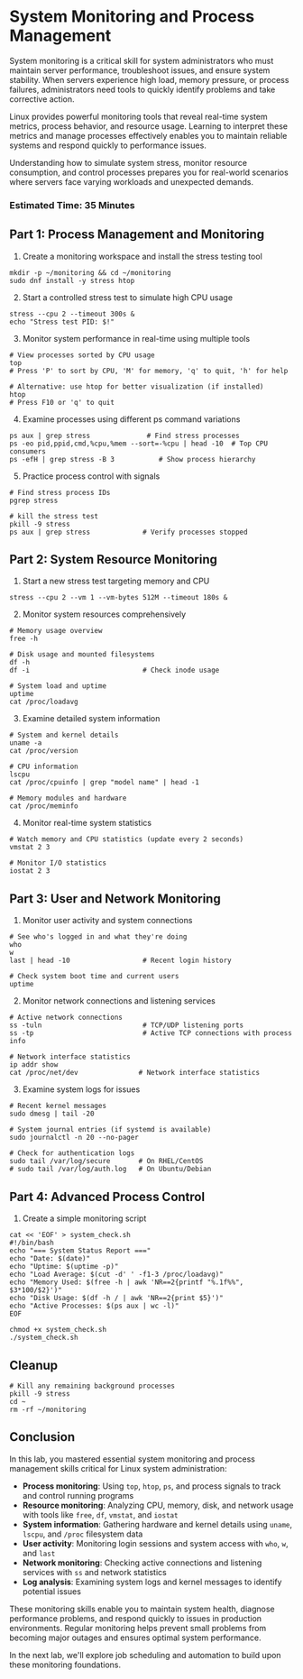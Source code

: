 # System Monitoring and Process Management

System monitoring is a critical skill for system administrators who must maintain server performance, troubleshoot issues, and ensure system stability. When servers experience high load, memory pressure, or process failures, administrators need tools to quickly identify problems and take corrective action.

Linux provides powerful monitoring tools that reveal real-time system metrics, process behavior, and resource usage. Learning to interpret these metrics and manage processes effectively enables you to maintain reliable systems and respond quickly to performance issues.

Understanding how to simulate system stress, monitor resource consumption, and control processes prepares you for real-world scenarios where servers face varying workloads and unexpected demands.

### Estimated Time: 35 Minutes

## Part 1: Process Management and Monitoring

1. Create a monitoring workspace and install the stress testing tool
```
mkdir -p ~/monitoring && cd ~/monitoring
sudo dnf install -y stress htop
```

2. Start a controlled stress test to simulate high CPU usage
```
stress --cpu 2 --timeout 300s &
echo "Stress test PID: $!"
```

3. Monitor system performance in real-time using multiple tools
```
# View processes sorted by CPU usage
top
# Press 'P' to sort by CPU, 'M' for memory, 'q' to quit, 'h' for help

# Alternative: use htop for better visualization (if installed)
htop
# Press F10 or 'q' to quit
```

4. Examine processes using different ps command variations
```
ps aux | grep stress              # Find stress processes
ps -eo pid,ppid,cmd,%cpu,%mem --sort=-%cpu | head -10  # Top CPU consumers
ps -efH | grep stress -B 3           # Show process hierarchy
```

5. Practice process control with signals
```
# Find stress process IDs
pgrep stress

# kill the stress test
pkill -9 stress
ps aux | grep stress             # Verify processes stopped
```

## Part 2: System Resource Monitoring

1. Start a new stress test targeting memory and CPU
```
stress --cpu 2 --vm 1 --vm-bytes 512M --timeout 180s &
```

2. Monitor system resources comprehensively
```
# Memory usage overview
free -h

# Disk usage and mounted filesystems  
df -h
df -i                            # Check inode usage

# System load and uptime
uptime
cat /proc/loadavg
```

3. Examine detailed system information
```
# System and kernel details
uname -a
cat /proc/version

# CPU information
lscpu
cat /proc/cpuinfo | grep "model name" | head -1

# Memory modules and hardware
cat /proc/meminfo
```

4. Monitor real-time system statistics
```
# Watch memory and CPU statistics (update every 2 seconds)
vmstat 2 3

# Monitor I/O statistics
iostat 2 3
```

## Part 3: User and Network Monitoring

1. Monitor user activity and system connections
```
# See who's logged in and what they're doing
who
w
last | head -10                  # Recent login history

# Check system boot time and current users
uptime
```

2. Monitor network connections and listening services
```
# Active network connections
ss -tuln                         # TCP/UDP listening ports
ss -tp                           # Active TCP connections with process info

# Network interface statistics
ip addr show
cat /proc/net/dev               # Network interface statistics
```

3. Examine system logs for issues
```
# Recent kernel messages
sudo dmesg | tail -20

# System journal entries (if systemd is available)
sudo journalctl -n 20 --no-pager

# Check for authentication logs
sudo tail /var/log/secure       # On RHEL/CentOS
# sudo tail /var/log/auth.log   # On Ubuntu/Debian
```

## Part 4: Advanced Process Control

1. Create a simple monitoring script
```
cat << 'EOF' > system_check.sh
#!/bin/bash
echo "=== System Status Report ==="
echo "Date: $(date)"
echo "Uptime: $(uptime -p)"
echo "Load Average: $(cut -d' ' -f1-3 /proc/loadavg)"
echo "Memory Used: $(free -h | awk 'NR==2{printf "%.1f%%", $3*100/$2}')"
echo "Disk Usage: $(df -h / | awk 'NR==2{print $5}')"
echo "Active Processes: $(ps aux | wc -l)"
EOF

chmod +x system_check.sh
./system_check.sh
```

## Cleanup
```
# Kill any remaining background processes
pkill -9 stress
cd ~
rm -rf ~/monitoring
```

## Conclusion

In this lab, you mastered essential system monitoring and process management skills critical for Linux system administration:

- **Process monitoring**: Using `top`, `htop`, `ps`, and process signals to track and control running programs
- **Resource monitoring**: Analyzing CPU, memory, disk, and network usage with tools like `free`, `df`, `vmstat`, and `iostat`
- **System information**: Gathering hardware and kernel details using `uname`, `lscpu`, and `/proc` filesystem data
- **User activity**: Monitoring login sessions and system access with `who`, `w`, and `last`
- **Network monitoring**: Checking active connections and listening services with `ss` and network statistics
- **Log analysis**: Examining system logs and kernel messages to identify potential issues

These monitoring skills enable you to maintain system health, diagnose performance problems, and respond quickly to issues in production environments. Regular monitoring helps prevent small problems from becoming major outages and ensures optimal system performance.

In the next lab, we'll explore job scheduling and automation to build upon these monitoring foundations.


